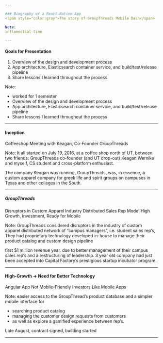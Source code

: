```yaml
---

### Biography of a React-Native App
<span style="color:gray">The story of GroupThreads Mobile Dash</span>

Note:
influenctial time

---
```


#### Goals for Presentation

<ol>
<li class="fragment" data-fragment-index="1">Overview of the design and development process</li>
<li class="fragment" data-fragment-index="2">App architecture, Elasticsearch container service, and build/test/release pipeline</li>
<li class="fragment" data-fragment-index="3">Share lessons I learned throughout the process</li>
</ol>

Note:
- worked for 1 semester
- Overview of the design and development process
- App architecture, Elasticsearch container service, and build/test/release pipeline
- Share lessons I learned throughout the process


---

#### Inception

<p class="fragment" data-fragment-index="1">Coffeeshop Meeting with Keagan, Co-Founder GroupThreads</p>

Note:
It all started on July 19, 2016, 
at a coffee shop north of UT, 
between two friends: GroupThreads co-founder (and UT drop-out) Keagan Wernike and 
myself, CS student and cross-platform enthusiast.

The company Keagan was running, GroupThreads, was, in essence, 
a custom apparel company 
for greek life and spirit groups on campuses 
in Texas and other colleges in the South. 

---

##### GroupThreads

Disruptors in Custom Apparel Industry
Distributed Sales Rep Model
High Growth, Investment, Ready for Mobile

Note:
GroupThreads considered disruptors in the industry of custom apparel 
distributed network of “campus managers”, i.e. student sales rep’s, 
They had proprietary technology developed in-house to manage their 
product catalog and custom design pipeline

first $1 million revenue year. 
due to better management of their campus sales rep’s and a restructuring of leadership. 
3 year old company had just been accepted into
Capital Factory’s prestigious startup incubator program.

---

#### High-Growth -> Need for Better Technology

Angular App Not Mobile-Friendly
Investors Like Mobile Apps


Note:
easier access to the GroupThread’s product database and a 
simpler mobile interface for 
- searching product catalog
- managing the customer design requests from customers 
- as well as explore a gamified experience between rep’s. 

Late August, contract signed, building started

---

### 